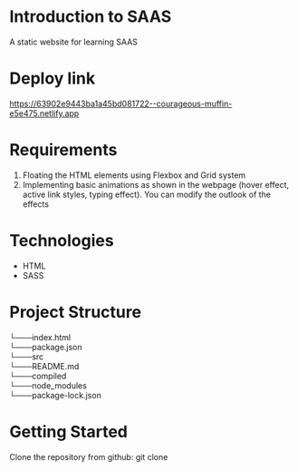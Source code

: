 
# Introduction to SAAS

A static website for learning SAAS

# Deploy link

https://63902e9443ba1a45bd081722--courageous-muffin-e5e475.netlify.app

# Requirements

1. Floating the HTML elements using Flexbox and Grid system
2. Implementing basic animations as shown in the webpage (hover effect,
active link styles, typing effect). You can modify the outlook of the effects

# Technologies 

- HTML
- SASS

# Project Structure

└───index.html   
└───package.json    
└───src  
└───README.md  
└───compiled  
└───node_modules     
└───package-lock.json 


# Getting Started

Clone the repository from github: git clone

